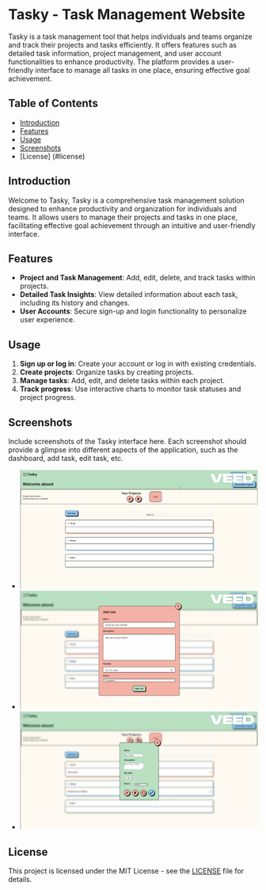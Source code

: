 # Tasky - Task Management Website

Tasky is a task management tool that helps individuals and teams organize and track their projects and tasks efficiently. It offers features such as detailed task information, project management, and user account functionalities to enhance productivity. The platform provides a user-friendly interface to manage all tasks in one place, ensuring effective goal achievement.

## Table of Contents

- [Introduction](#introduction)
- [Features](#features)
- [Usage](#usage)
- [Screenshots](#screenshots)
- [License] (#license)

## Introduction

Welcome to Tasky, Tasky is a comprehensive task management solution designed to enhance productivity and organization for individuals and teams. It allows users to manage their projects and tasks in one place, facilitating effective goal achievement through an intuitive and user-friendly interface.

## Features

- **Project and Task Management**: Add, edit, delete, and track tasks within projects.
- **Detailed Task Insights**: View detailed information about each task, including its history and changes.
- **User Accounts**: Secure sign-up and login functionality to personalize user experience.



## Usage

1. **Sign up or log in**: Create your account or log in with existing credentials.
2. **Create projects**: Organize tasks by creating projects.
3. **Manage tasks**: Add, edit, and delete tasks within each project.
4. **Track progress**: Use interactive charts to monitor task statuses and project progress.

## Screenshots

Include screenshots of the Tasky interface here. Each screenshot should provide a glimpse into different aspects of the application, such as the dashboard, add task, edit task, etc.
- ![Screenshot 1](https://github.com/AbdelRahmanAlTamimi/Group4-Task-Mangment-app/blob/main/img/dashBoard.png)
- ![Screenshot 2](https://github.com/AbdelRahmanAlTamimi/Group4-Task-Mangment-app/blob/main/img/addTask.png)
- ![Screenshot 3](https://github.com/AbdelRahmanAlTamimi/Group4-Task-Mangment-app/blob/main/img/editTask.png)


## License

This project is licensed under the MIT License - see the [LICENSE](LICENSE) file for details.
